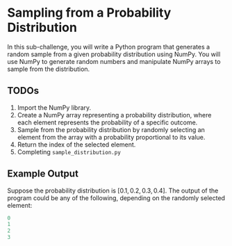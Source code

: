 # Sampling from a Probability Distribution

In this sub-challenge, you will write a Python program that generates a random sample from a given probability distribution using NumPy. You will use NumPy to generate random numbers and manipulate NumPy arrays to sample from the distribution.

## TODOs

1. Import the NumPy library.
2. Create a NumPy array representing a probability distribution, where each element represents the probability of a specific outcome.
3. Sample from the probability distribution by randomly selecting an element from the array with a probability proportional to its value.
4. Return the index of the selected element.
5. Completing `sample_distribution.py`

## Example Output

Suppose the probability distribution is $[0.1, 0.2, 0.3, 0.4]$. The output of the program could be any of the following, depending on the randomly selected element:

```csharp
0
1
2
3
```
